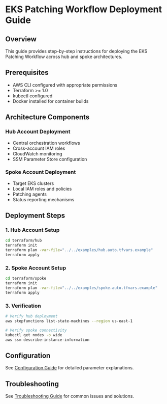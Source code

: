# EKS Patching Workflow Deployment Guide

## Overview

This guide provides step-by-step instructions for deploying the EKS Patching Workflow across hub and spoke architectures.

## Prerequisites

- AWS CLI configured with appropriate permissions
- Terraform >= 1.0
- kubectl configured
- Docker installed for container builds

## Architecture Components

### Hub Account Deployment
- Central orchestration workflows
- Cross-account IAM roles
- CloudWatch monitoring
- SSM Parameter Store configuration

### Spoke Account Deployment
- Target EKS clusters
- Local IAM roles and policies
- Patching agents
- Status reporting mechanisms

## Deployment Steps

### 1. Hub Account Setup

```bash
cd terraform/hub
terraform init
terraform plan -var-file="../../examples/hub.auto.tfvars.example"
terraform apply
```

### 2. Spoke Account Setup

```bash
cd terraform/spoke
terraform init
terraform plan -var-file="../../examples/spoke.auto.tfvars.example"
terraform apply
```

### 3. Verification

```bash
# Verify hub deployment
aws stepfunctions list-state-machines --region us-east-1

# Verify spoke connectivity
kubectl get nodes -o wide
aws ssm describe-instance-information
```

## Configuration

See [Configuration Guide](../README.md#configuration) for detailed parameter explanations.

## Troubleshooting

See [Troubleshooting Guide](./troubleshooting-guide.md) for common issues and solutions.
